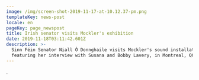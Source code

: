 ```yaml
---
image: /img/screen-shot-2019-11-17-at-10.12.37-pm.png
templateKey: news-post
locale: en
pageKey: page_newspost
title: Irish senator visits Mockler's exhibition
date: 2019-11-18T03:11:42.601Z
description: >-
  Sinn Féin Senator Niall Ó Donnghaile visits Mockler's sound installation
  featuring her interview with Susana and Bobby Lavery, in Montreal, QC Canada.
---
```

.
